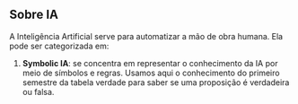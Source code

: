 ## Sobre IA

A Inteligência Artificial serve para automatizar a mão de obra humana. Ela pode ser categorizada em:

1. **Symbolic IA**: se concentra em representar o conhecimento da IA por meio de símbolos e regras. Usamos aqui o conhecimento do primeiro semestre da tabela verdade para saber se uma proposição é verdadeira ou falsa.

